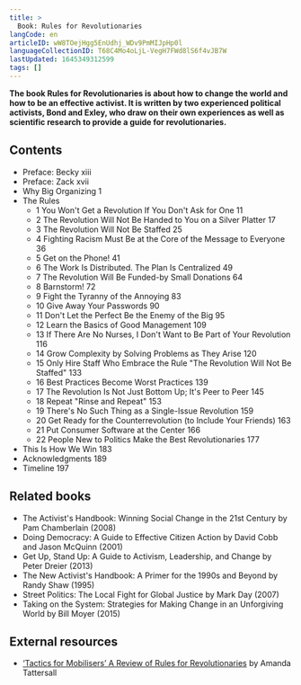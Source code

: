 ```yaml
---
title: >
  Book: Rules for Revolutionaries
langCode: en
articleID: wW8TOejHgg5EnUdhj_WDv9PmMIJpHp0l
languageCollectionID: T68C4Mo4oLjL-VegH7FWd8lS6f4vJB7W
lastUpdated: 1645349312599
tags: []
---
```


**The book Rules for Revolutionaries is about how to change the world and how to be an effective activist. It is written by two experienced political activists, Bond and Exley, who draw on their own experiences as well as scientific research to provide a guide for revolutionaries.**

## **Contents**

-   Preface: Becky xiii
-   Preface: Zack xvii
-   Why Big Organizing 1
-   The Rules
    -   1 You Won't Get a Revolution If You Don't Ask for One 11
    -   2 The Revolution Will Not Be Handed to You on a Silver Platter 17
    -   3 The Revolution Will Not Be Staffed 25
    -   4 Fighting Racism Must Be at the Core of the Message to Everyone 36
    -   5 Get on the Phone! 41
    -   6 The Work Is Distributed. The Plan Is Centralized 49
    -   7 The Revolution Will Be Funded-by Small Donations 64
    -   8 Barnstorm! 72
    -   9 Fight the Tyranny of the Annoying 83
    -   10 Give Away Your Passwords 90
    -   11 Don't Let the Perfect Be the Enemy of the Big 95
    -   12 Learn the Basics of Good Management 109
    -   13 If There Are No Nurses, I Don't Want to Be Part of Your Revolution 116
    -   14 Grow Complexity by Solving Problems as They Arise 120
    -   15 Only Hire Staff Who Embrace the Rule "The Revolution Will Not Be Staffed" 133
    -   16 Best Practices Become Worst Practices 139
    -   17 The Revolution Is Not Just Bottom Up; It's Peer to Peer 145
    -   18 Repeat "Rinse and Repeat" 153
    -   19 There's No Such Thing as a Single-Issue Revolution 159
    -   20 Get Ready for the Counterrevolution (to Include Your Friends) 163
    -   21 Put Consumer Software at the Center 166
    -   22 People New to Politics Make the Best Revolutionaries 177
-   This Is How We Win 183
-   Acknowledgments 189
-   Timeline 197

## **Related books**

-   The Activist's Handbook: Winning Social Change in the 21st Century by Pam Chamberlain (2008)
-   Doing Democracy: A Guide to Effective Citizen Action by David Cobb and Jason McQuinn (2001)
-   Get Up, Stand Up: A Guide to Activism, Leadership, and Change by Peter Dreier (2013)
-   The New Activist's Handbook: A Primer for the 1990s and Beyond by Randy Shaw (1995)
-   Street Politics: The Local Fight for Global Justice by Mark Day (2007)
-   Taking on the System: Strategies for Making Change in an Unforgiving World by Bill Moyer (2015)

## External resources

-   [‘Tactics for Mobilisers’ A Review of Rules for Revolutionaries](https://commonslibrary.org/tactics-for-mobilisers-a-review-of-rules-for-revolutionaries/) by Amanda Tattersall